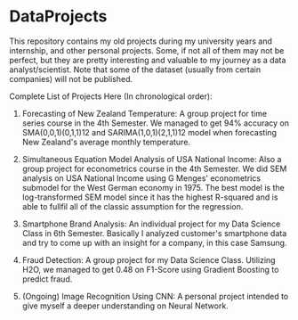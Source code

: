 # DataProjects

This repository contains my old projects during my university years and internship, and other personal projects. Some, if not all of them may not be perfect, but they are pretty interesting and valuable to my journey as a data analyst/scientist. Note that some of the dataset (usually from certain companies) will not be published.

Complete List of Projects Here (In chronological order):
1. Forecasting of New Zealand Temperature: A group project for time series course in the 4th Semester. We managed to get 94% accuracy on SMA(0,0,1)(0,1,1)12 and SARIMA(1,0,1)(2,1,1)12 model when forecasting New Zealand's average monthly temperature.
   
2. Simultaneous Equation Model Analysis of USA National Income: Also a group project for econometrics course in the 4th Semester. We did SEM analysis on USA National Income using G Menges' econometrics submodel for the West German economy in 1975. The best model is the log-transformed SEM model since it has the highest R-squared and is able to fullfil all of the classic assumption for the regression.

3. Smartphone Brand Analysis: An individual project for my Data Science Class in 6th Semester. Basically I analyzed customer's smartphone data and try to come up with an insight for a company, in this case Samsung. 

4. Fraud Detection: A group project for my Data Science Class. Utilizing H2O, we managed to get 0.48 on F1-Score using Gradient Boosting to predict fraud.

5. (Ongoing) Image Recognition Using CNN: A personal project intended to give myself a deeper understanding on Neural Network.
